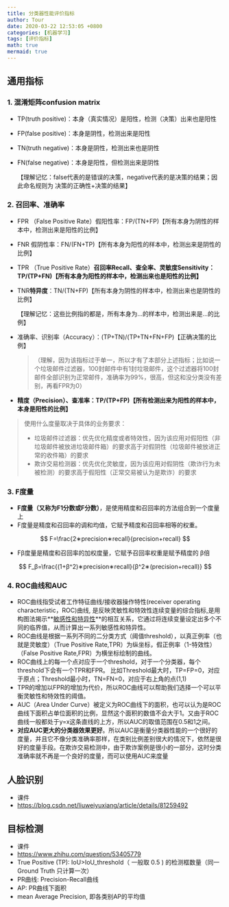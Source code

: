 ```yaml
---
title: 分类器性能评价指标
author: Tour
date: 2020-03-22 12:53:05 +0800
categories: [机器学习]
tags: [评价指标]
math: true
mermaid: true
---
```


## 通用指标

### 1. 混淆矩阵confusion matrix

* TP(truth positive)：本身（真实情况）是阳性，检测（决策）出来也是阳性

* FP(false positive)：本身是阴性，检测出来是阳性

* TN(truth negative)：本身是阴性，检测出来也是阴性

* FN(false negative)：本身是阳性，但检测出来是阴性

  【理解记忆：false代表的是错误的决策，negative代表的是决策的结果；因此命名规则为 决策的正确性+决策的结果】

### 2. 召回率、准确率

* FPR （False Positive Rate）假阳性率：FP/(TN+FP)【所有本身为阴性的样本中，检测出来是阳性的比例】

* FNR 假阴性率：FN/(FN+TP)【所有本身为阳性的样本中，检测出来是阴性的比例】

* TPR （True Positive Rate）**召回率Recall、查全率、灵敏度Sensitivity：TP/(TP+FN)【所有本身为阳性的样本中，检测出来也是阳性的比例】**

* TNR**特异度**：TN/(TN+FP)【所有本身为阴性的样本中，检测出来也是阴性的比例】

  【理解记忆：这些比例指的都是，所有本身为...的样本中，检测出来是...的比例】

* 准确率、识别率（Accuracy）：(TP+TN)/(TP+TN+FN+FP)【正确决策的比例】

  > （理解，因为该指标过于单一，所以才有了本部分上述指标；比如说一个垃圾邮件过滤器，100封邮件中有1封垃圾邮件，这个过滤器将100封邮件全部识别为正常邮件，准确率为99%，很高，但这和没分类没有差别，再看FPR为0）

* **精度（Precision）、查准率：TP/(TP+FP)【所有检测出来为阳性的样本中，本身是阳性的比例】**

> 使用什么度量取决于具体的业务要求：
>
> * 垃圾邮件过滤器：优先优化精度或者特效性，因为该应用对假阳性（非垃圾邮件被放进垃圾邮件箱）的要求高于对假阴性（垃圾邮件被放进正常的收件箱）的要求
> * 欺诈交易检测器：优先优化灵敏度，因为该应用对假阴性（欺诈行为未被检测）的要求高于假阳性（正常交易被认为是欺诈）的要求

### 3. F度量

* **F度量（又称为F1分数或F分数）**，是使用精度和召回率的方法组合到一个度量上
* F度量是精度和召回率的调和均值，它赋予精度和召回率相等的权重。

$$
F=\frac{2∗precision∗recall}{precision+recall}
$$



* Fβ度量是精度和召回率的加权度量，它赋予召回率权重是赋予精度的 β倍

$$
F_β=\frac{(1+β^2)∗precision∗recall}{β^2∗(precision+recall)}
$$

### 4. ROC曲线和AUC

* ROC曲线指受试者工作特征曲线/接收器操作特性(receiver operating characteristic，ROC)曲线, 是反映灵敏性和特效性连续变量的综合指标,是用构图法揭示**<u>敏感性和特异性</u>**的相互关系，它通过将连续变量设定出多个不同的临界值，从而计算出一系列敏感性和特异性。
* ROC曲线是根据一系列不同的二分类方式（阈值threshold），以真正例率（也就是灵敏度）（True Positive Rate,TPR）为纵坐标，假正例率（1-特效性）（False Positive Rate,FPR）为横坐标绘制的曲线。
* ROC曲线上的每一个点对应于一个threshold，对于一个分类器，每个threshold下会有一个TPR和FPR。 比如Threshold最大时，TP=FP=0，对应于原点；Threshold最小时，TN=FN=0，对应于右上角的点(1,1)
* TPR的增加以FPR的增加为代价，所以ROC曲线可以帮助我们选择一个可以平衡灵敏性和特效性的阈值。
* AUC（Area Under Curve）被定义为ROC曲线下的面积，也可以认为是ROC曲线下面积占单位面积的比例，显然这个面积的数值不会大于1。又由于ROC曲线一般都处于y=x这条直线的上方，所以AUC的取值范围在0.5和1之间。
* **对应AUC更大的分类器效果更好**。所以AUC是衡量分类器性能的一个很好的度量，并且它不像分类准确率那样，在类别比例差别很大的情况下，依然是很好的度量手段。在欺诈交易检测中，由于欺诈案例是很小的一部分，这时分类准确率就不再是一个良好的度量，而可以使用AUC来度量

## 人脸识别

* 课件
* https://blog.csdn.net/liuweiyuxiang/article/details/81259492

## 目标检测

* 课件
* https://www.zhihu.com/question/53405779
* True Positive (TP): IoU>IoU_threshold（ 一般取 0.5 ) 的检测框数量（同一 Ground Truth 只计算一次）
* PR曲线: Precision-Recall曲线
* AP: PR曲线下面积
* mean Average Precision, 即各类别AP的平均值